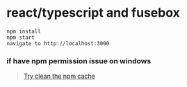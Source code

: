 # react/typescript and fusebox #


```
npm install
npm start
navigate to http://localhost:3000
```

### if have npm permission issue on windows ###
> [Try clean the npm cache](https://blogs.msdn.microsoft.com/matt-harrington/2012/02/23/how-to-fix-node-js-npm-permission-problems/)

